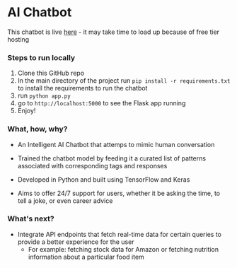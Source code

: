 # AI Chatbot

This chatbot is live [here](https://isharghura-aichatbot.onrender.com) - it may take time to load up because of free tier hosting

### Steps to run locally
1. Clone this GitHub repo
2. In the main directory of the project run ```pip install -r requirements.txt``` to install the requirements to run the chatbot
3. run ```python app.py```
4. go to ```http://localhost:5000``` to see the Flask app running
5. Enjoy!

### What, how, why?

- An Intelligent AI Chatbot that attemps to mimic human conversation

- Trained the chatbot model by feeding it a curated list of patterns associated with corresponding tags and responses

- Developed in Python and built using TensorFlow and Keras

- Aims to offer 24/7 support for users, whether it be asking the time, to tell a joke, or even career advice

### What's next?

- Integrate API endpoints that fetch real-time data for certain queries to provide a better experience for the user
  - For example: fetching stock data for Amazon or fetching nutrition information about a particular food item
